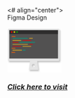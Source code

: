 <# align="center">
<br>
  Figma Design
<br>
<br>
<img src="https://github.com/amiyapati/My-project/blob/main/Elements/Markdown/monitor.svg" height="100" align="center" />
<br>
### _<a href="https://www.figma.com/file/dd33xTFkQhwShzA6nfCOaD/my-project?node-id=0%3A1">Click here to visit</a>_
